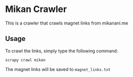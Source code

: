 # Mikan Crawler

This is a crawler that crawls magnet links from mikanani.me

## Usage

To crawl the links, simply type the following command:

```shell script
scrapy crawl mikan
```

The magnet links will be saved to `magnet_links.txt`
